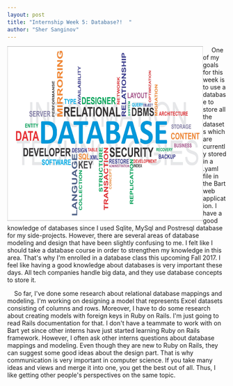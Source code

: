 ```yaml
---
layout: post
title: "Internship Week 5: Database?!  "
author: "Sher Sanginov"
---
```



<img class="img-responsive" src="/assets/img/intern12.jpg" alt="Drawing" style="width: 450px; height: 400px; display: block; float:left; ">

&nbsp;&nbsp;&nbsp;&nbsp; One of my goals for this week is to use a database to store all the datasets which are currently stored in a .yaml file in the Bart web application. I have a good knowledge of databases since I used Sqlite, MySql and Postresql database for my side-projects. However, there are several areas of database modeling and design that have been slightly confusing to me. I felt like I should take a database course in order to strengthen my knowledge in this area. That's why I'm enrolled in a database class this upcoming Fall 2017. I feel like having a good knowledge about databases is very important these days. All tech companies handle big data, and they use database concepts to store it.

&nbsp;&nbsp;&nbsp;&nbsp;So far, I've done some research about relational database mappings and modeling. I'm working on designing a model that represents Excel datasets consisting of columns and rows. Moreover, I have to do some research about creating models with foreign keys in Ruby on Rails. I'm just going to read Rails documentation for that. I don't have a teammate to work with on Bart yet since other interns have just started learning Ruby on Rails framework. However, I often ask other interns questions about database mappings and modeling. Even though they are new to Ruby on Rails, they can suggest some good ideas about the design part. That is why communication is very important in computer science. If you take many ideas and views and merge it into one, you get the best out of all. Thus, I like getting other people's perspectives on the same topic.
